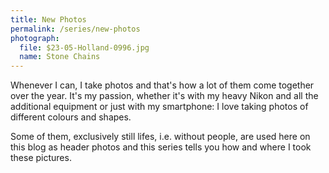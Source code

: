 ```yaml
---
title: New Photos
permalink: /series/new-photos
photograph:
  file: $23-05-Holland-0996.jpg
  name: Stone Chains
---
```


Whenever I can, I take photos and that's how a lot of them come together over the year. It's my passion, whether it's with my heavy Nikon and all the additional equipment or just with my smartphone: I love taking photos of different colours and shapes.

Some of them, exclusively still lifes, i.e. without people, are used here on this blog as header photos and this series tells you how and where I took these pictures.

